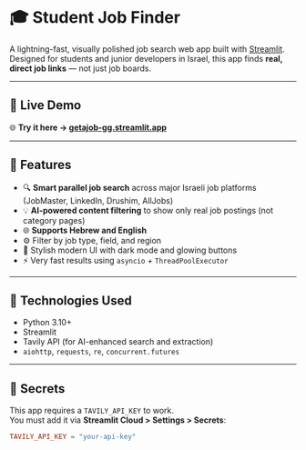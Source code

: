 # 🎓 Student Job Finder

A lightning-fast, visually polished job search web app built with [Streamlit](https://streamlit.io).  
Designed for students and junior developers in Israel, this app finds **real, direct job links** — not just job boards.

---

## 🚀 Live Demo

🌐 **Try it here → [getajob-gg.streamlit.app](https://getajob-gg.streamlit.app)**

---

## 🎯 Features

- 🔍 **Smart parallel job search** across major Israeli job platforms (JobMaster, LinkedIn, Drushim, AllJobs)
- 💡 **AI-powered content filtering** to show only real job postings (not category pages)
- 🌐 **Supports Hebrew and English**
- ⚙️ Filter by job type, field, and region
- 🎨 Stylish modern UI with dark mode and glowing buttons
- ⚡ Very fast results using `asyncio` + `ThreadPoolExecutor`

---

## 🧪 Technologies Used

- Python 3.10+
- Streamlit
- Tavily API (for AI-enhanced search and extraction)
- `aiohttp`, `requests`, `re`, `concurrent.futures`

---

## 🔐 Secrets

This app requires a `TAVILY_API_KEY` to work.  
You must add it via **Streamlit Cloud > Settings > Secrets**:

```toml
TAVILY_API_KEY = "your-api-key"
